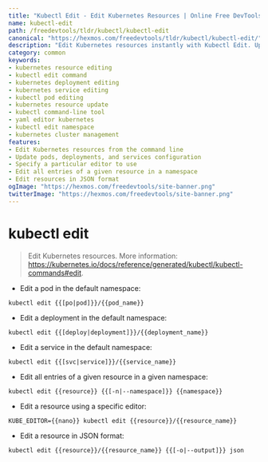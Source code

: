 ```yaml
---
title: "Kubectl Edit - Edit Kubernetes Resources | Online Free DevTools by Hexmos"
name: kubectl-edit
path: /freedevtools/tldr/kubectl/kubectl-edit
canonical: "https://hexmos.com/freedevtools/tldr/kubectl/kubectl-edit/"
description: "Edit Kubernetes resources instantly with Kubectl Edit. Update pods, deployments, services, and more with this command-line tool. Free online tool, no registration required."
category: common
keywords:
- kubernetes resource editing
- kubectl edit command
- kubernetes deployment editing
- kubernetes service editing
- kubectl pod editing
- kubernetes resource update
- kubectl command-line tool
- yaml editor kubernetes
- kubectl edit namespace
- kubernetes cluster management
features:
- Edit Kubernetes resources from the command line
- Update pods, deployments, and services configuration
- Specify a particular editor to use
- Edit all entries of a given resource in a namespace
- Edit resources in JSON format
ogImage: "https://hexmos.com/freedevtools/site-banner.png"
twitterImage: "https://hexmos.com/freedevtools/site-banner.png"
---
```


# kubectl edit

> Edit Kubernetes resources.
> More information: <https://kubernetes.io/docs/reference/generated/kubectl/kubectl-commands#edit>.

- Edit a pod in the default namespace:

`kubectl edit {{[po|pod]}}/{{pod_name}}`

- Edit a deployment in the default namespace:

`kubectl edit {{[deploy|deployment]}}/{{deployment_name}}`

- Edit a service in the default namespace:

`kubectl edit {{[svc|service]}}/{{service_name}}`

- Edit all entries of a given resource in a given namespace:

`kubectl edit {{resource}} {{[-n|--namespace]}} {{namespace}}`

- Edit a resource using a specific editor:

`KUBE_EDITOR={{nano}} kubectl edit {{resource}}/{{resource_name}}`

- Edit a resource in JSON format:

`kubectl edit {{resource}}/{{resource_name}} {{[-o|--output]}} json`
